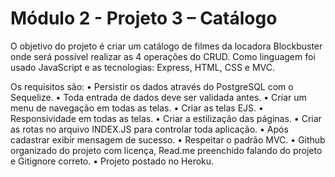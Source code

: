 # Módulo 2 - Projeto 3 – Catálogo

O objetivo do projeto é criar um catálogo de filmes da locadora Blockbuster  onde será possível realizar as 4 operações do CRUD. Como linguagem foi usado JavaScript e as tecnologias: Express, HTML, CSS e MVC.

Os requisitos são:
•	Persistir os dados através do PostgreSQL com o Sequelize.
•	Toda entrada de dados deve ser validada antes.
•	Criar um menu de navegação em todas as telas.
•	Criar as telas EJS.
•	Responsividade em todas as telas.
•	Criar a estilização das páginas.
•	Criar as rotas no arquivo INDEX.JS para controlar toda aplicação.
•	Após cadastrar exibir mensagem de sucesso.
•	Respeitar o padrão MVC.
•	Github organizado do projeto com licença, Read.me preenchido falando do projeto e Gitignore correto.
•	Projeto postado no Heroku.
